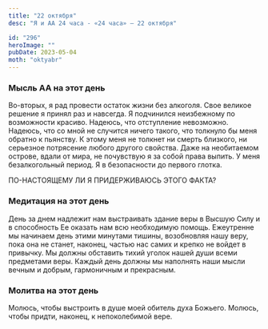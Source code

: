 ```yaml
---
title: "22 октября"
desc: "Я и АА 24 часа - «24 часа» — 22 октября"

id: "296"
heroImage: ""
pubDate: 2023-05-04
moth: "oktyabr"
---
```


### Мысль АА на этот день

Во-вторых, я рад провести остаток жизни без алкоголя. Свое великое решение я
принял раз и навсегда. Я подчинился неизбежному по возможности красиво.
Надеюсь, что отступление невозможно. Надеюсь, что со мной не случится ничего
такого, что толкнуло бы меня обратно к пьянству. К этому меня не толкнет ни
смерть близкого, ни серьезное потрясение любого другого свойства. Даже на
необитаемом острове, вдали от мира, не почувствую я за собой права выпить. У
меня безалкогольный период. Я в безопасности до первого глотка.

ПО-НАСТОЯЩЕМУ ЛИ Я ПРИДЕРЖИВАЮСЬ ЭТОГО ФАКТА?

### Медитация на этот день

День за днем надлежит нам выстраивать здание веры в Высшую Силу и в
способность Ее оказать нам всю необходимую помощь. Ежеутренне мы начинаем день
этими минутами тишины, возобновляя нашу веру, пока она не станет, наконец,
частью нас самих и крепко не войдет в привычку. Мы должны обставить тихий
уголок нашей души всеми предметами веры. Каждый день должны мы наполнять наши
мысли вечным и добрым, гармоничным и прекрасным.

### Молитва на этот день

Молюсь, чтобы выстроить в душе моей обитель духа Божьего. Молюсь, чтобы
придти, наконец, к непоколебимой вере.
